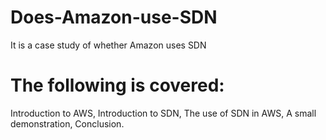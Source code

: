 # Does-Amazon-use-SDN
It is a case study of whether Amazon uses SDN

# The following is covered:
Introduction to AWS,
Introduction to SDN,
The use of SDN in AWS,
A small demonstration,
Conclusion.
